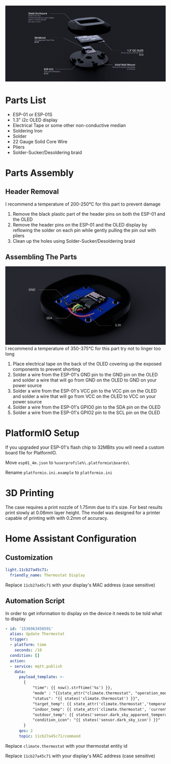 ![](docs/advert.jpg)

# Parts List
- ESP-01 or ESP-01S
- 1.3" i2c OLED display
- Electrical Tape or some other non-conductive median
- Soldering Iron
- Solder
- 22 Gauge Solid Core Wire
- Pliers
- Solder-Sucker/Desoldering braid

# Parts Assembly

## Header Removal

I recommend a temperature of 200-250°C for this part to prevent damage

1. Remove the black plastic part of the header pins on both the ESP-01 and the OLED
2. Remove the header pins on the ESP-01 and the OLED display by reflowing the solder on each pin while gently pulling the pin out with pliers
3. Clean up the holes using Solder-Sucker/Desoldering braid

## Assembling The Parts
![](docs/Wiring.jpg)
I recommend a temperature of 350-375°C for this part try not to linger too long

1. Place electrical tape on the back of the OLED covering up the exposed components to prevent shorting
2. Solder a wire from the ESP-01's GND pin to the GND pin on the OLED and solder a wire that will go from GND on the OLED to GND on your power source
3. Solder a wire from the ESP-01's VCC pin to the VCC pin on the OLED and solder a wire that will go from VCC on the OLED to VCC on your power source
4. Solder a wire from the ESP-01's GPIO0 pin to the SDA pin on the OLED
5. Solder a wire from the ESP-01's GPIO2 pin to the SCL pin on the OLED

# PlatformIO Setup
If you upgraded your ESP-01's flash chip to 32MBits you will need a custom board file for PlatformIO.

Move `esp01_4m.json` to `%userprofile%\.platformio\boards\`

Rename `platformio.ini.example` to `platformio.ini`

# 3D Printing
The case requires a print nozzle of 1.75mm due to it's size. For best results print slowly at 0.06mm layer height. The model was designed for a printer capable of printing with with 0.2mm of accuracy.

# Home Assistant Configuration
## Customization
```yaml
light.11cb27a45c71:
  friendly_name: Thermostat Display
```
Replace `11cb27a45c71` with your display's MAC address (case sensitive)

## Automation Script
In order to get information to display on the device it needs to be told what to display
```yaml
- id: '1536963450591'
  alias: Update Thermostat
  trigger:
  - platform: time
    seconds: /10
  condition: []
  action:
  - service: mqtt.publish
    data:
      payload_template: >-
        {
            "time": {{ now().strftime('%s') }},
            "mode" : "{{state_attr("climate.thermostat", "operation_mode")}}",
            "status": "{{ states('climate.thermostat') }}",
            "target_temp": {{ state_attr('climate.thermostat','temperature') }},
            "indoor_temp": {{ state_attr('climate.thermostat', 'current_temperature') }},
            "outdoor_temp": {{ states('sensor.dark_sky_apparent_temperature') }},
            "condition_icon": "{{ states('sensor.dark_sky_icon') }}"
        }
      qos: 2
      topic: 11cb27a45c71/command
```
Replace `climate.thermostat` with your thermostat entity id

Replace `11cb27a45c71` with your display's MAC address (case sensitive)
